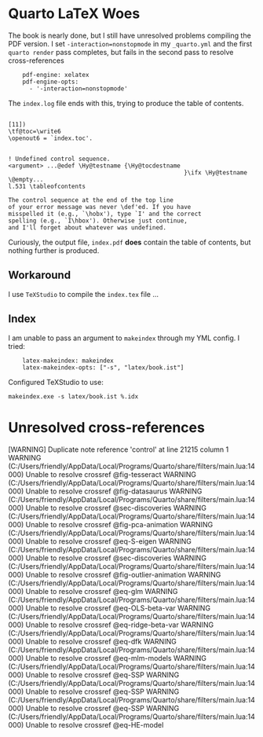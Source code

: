 # Quarto LaTeX Woes

The book is nearly done, but I still have unresolved problems compiling the PDF version.
I set `-interaction=nonstopmode` in my `_quarto.yml` and the first `quarto render` pass completes,
but fails in the second pass to resolve cross-references

```
    pdf-engine: xelatex
    pdf-engine-opts:
      - '-interaction=nonstopmode'
```

The `index.log` file ends with this, trying to produce the table of contents.

```

[11])
\tf@toc=\write6
\openout6 = `index.toc'.


! Undefined control sequence.
<argument> ...@edef \Hy@testname {\Hy@tocdestname 
                                                  }\ifx \Hy@testname \@empty...
l.531 \tableofcontents
                      
The control sequence at the end of the top line
of your error message was never \def'ed. If you have
misspelled it (e.g., `\hobx'), type `I' and the correct
spelling (e.g., `I\hbox'). Otherwise just continue,
and I'll forget about whatever was undefined.
```

Curiously, the output file, `index.pdf` **does** contain the table of contents, but nothing further is produced.

## Workaround

I use `TeXStudio` to compile the `index.tex` file ...

## Index

I am unable to pass an argument to `makeindex` through my YML config. I tried:

```
    latex-makeindex: makeindex
    latex-makeindex-opts: ["-s", "latex/book.ist"]
 ```

Configured TeXStudio to use:

```
makeindex.exe -s latex/book.ist %.idx
```

# Unresolved cross-references

[WARNING] Duplicate note reference 'control' at line 21215 column 1
WARNING (C:/Users/friendly/AppData/Local/Programs/Quarto/share/filters/main.lua:14000) Unable to resolve crossref @fig-tesseract
WARNING (C:/Users/friendly/AppData/Local/Programs/Quarto/share/filters/main.lua:14000) Unable to resolve crossref @fig-datasaurus
WARNING (C:/Users/friendly/AppData/Local/Programs/Quarto/share/filters/main.lua:14000) Unable to resolve crossref @sec-discoveries
WARNING (C:/Users/friendly/AppData/Local/Programs/Quarto/share/filters/main.lua:14000) Unable to resolve crossref @fig-pca-animation
WARNING (C:/Users/friendly/AppData/Local/Programs/Quarto/share/filters/main.lua:14000) Unable to resolve crossref @eq-S-eigen
WARNING (C:/Users/friendly/AppData/Local/Programs/Quarto/share/filters/main.lua:14000) Unable to resolve crossref @sec-discoveries
WARNING (C:/Users/friendly/AppData/Local/Programs/Quarto/share/filters/main.lua:14000) Unable to resolve crossref @fig-outlier-animation
WARNING (C:/Users/friendly/AppData/Local/Programs/Quarto/share/filters/main.lua:14000) Unable to resolve crossref @eq-glm
WARNING (C:/Users/friendly/AppData/Local/Programs/Quarto/share/filters/main.lua:14000) Unable to resolve crossref @eq-OLS-beta-var
WARNING (C:/Users/friendly/AppData/Local/Programs/Quarto/share/filters/main.lua:14000) Unable to resolve crossref @eq-ridge-beta-var
WARNING (C:/Users/friendly/AppData/Local/Programs/Quarto/share/filters/main.lua:14000) Unable to resolve crossref @eq-dfk
WARNING (C:/Users/friendly/AppData/Local/Programs/Quarto/share/filters/main.lua:14000) Unable to resolve crossref @eq-mlm-models
WARNING (C:/Users/friendly/AppData/Local/Programs/Quarto/share/filters/main.lua:14000) Unable to resolve crossref @eq-SSP
WARNING (C:/Users/friendly/AppData/Local/Programs/Quarto/share/filters/main.lua:14000) Unable to resolve crossref @eq-SSP
WARNING (C:/Users/friendly/AppData/Local/Programs/Quarto/share/filters/main.lua:14000) Unable to resolve crossref @eq-SSP
WARNING (C:/Users/friendly/AppData/Local/Programs/Quarto/share/filters/main.lua:14000) Unable to resolve crossref @eq-HE-model
